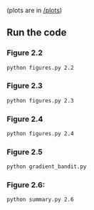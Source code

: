(plots are in [/plots](https://github.com/mtrazzi/understanding-the-RL-book/tree/master/plots))

## Run the code

### Figure 2.2

```bash
python figures.py 2.2
```

### Figure 2.3

```bash
python figures.py 2.3
```

### Figure 2.4

```bash
python figures.py 2.4
```

### Figure 2.5

```bash
python gradient_bandit.py
```


### Figure 2.6:

```bash
python summary.py 2.6
```
